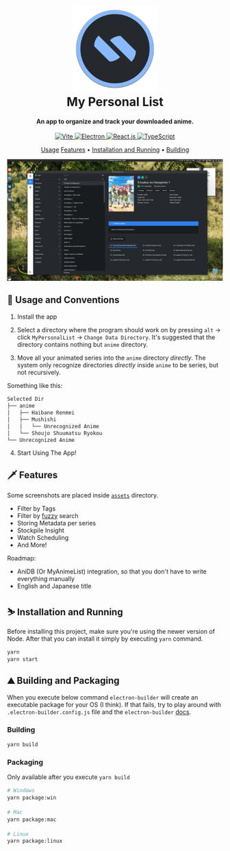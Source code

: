 <h1 align="center">
	<a href="https://github.com/SnekNOTSnake">
		<img src="https://github.com/SnekNOTSnake/my-personal-list/blob/master/assets/icon.png?raw=true" alt="Markdownify" width="200">
	</a>
	<br>
  	My Personal List
  </br>
</h1>

<h4 align="center">An app to organize and track your downloaded anime.</h4>

<p align="center">
  <a href="https://vitejs.dev/">
    <img src="https://img.shields.io/badge/Renderer-Vite-informational?style=flat&logo=vite&logoColor=white&color=2f80ed" alt="Vite">
  </a>
  <a href="https://electronjs.org/">
  <img src="https://img.shields.io/badge/Framework-Electron-informational?style=flat&logo=electron&logoColor=white&color=2f80ed" alt="Electron">
 </a>
  <a href="https://reactjs.org/">
    <img src="https://img.shields.io/badge/Library-React-informational?style=flat&logo=react&logoColor=white&color=2f80ed" alt="React.js">
  </a>
  <a href="https://typescriptlang.org/">
    <img src="https://img.shields.io/badge/Language-TypeScript-informational?style=flat&logo=typescript&logoColor=white&color=2f80ed" alt="TypeScript">
  </a>
</p>

<p align="center">
	<a href="#usage">Usage</a>
  <a href="#features">Features</a> •
  <a href="#installation-and-running">Installation and Running</a> •
  <a href="#building">Building</a>
</p>

![Explore](https://github.com/SnekNOTSnake/my-personal-list/blob/master/assets/screenshots/explore.png?raw=true)

## 🚀️ Usage and Conventions

1. Install the app

2. Select a directory where the program should work on by pressing `alt` -> click `MyPersonalList` -> `Change Data Directory`. It's suggested that the directory contains nothing but `anime` directory.

3. Move all your animated series into the `anime` directory *directly*. The system only recognize directories *directly* inside `anime` to be series, but not recursively.

Something like this:

```
Selected Dir
├── anime
│   ├── Haibane Renmei
│   ├── Mushishi
│   │   └── Unrecognized Anime
│   └── Shoujo Shuumatsu Ryokou
└── Unrecognized Anime
```

4. Start Using The App!

## 🗡️ Features

Some screenshots are placed inside [`assets`](https://github.com/SnekNOTSnake/bulletproof-architecture/blob/master/assets) directory.

- Filter by Tags
- Filter by [fuzzy](https://en.wikipedia.org/wiki/Approximate_string_matching) search
- Storing Metadata per series
- Stockpile Insight
- Watch Scheduling
- And More!

Roadmap:

- AniDB (Or MyAnimeList) integration, so that you don't have to write everything manually
- English and Japanese title

## ⛷️ Installation and Running

Before installing this project, make sure you're using the newer version of Node. After that you can install it simply by executing `yarn` command.

```bash
yarn
yarn start
```

## ⛰️ Building and Packaging

When you execute below command `electron-builder` will create an executable package for your OS (I think). If that fails, try to play around with `.electron-builder.config.js` file and the `electron-builder` [docs](https://www.electron.build/configuration/configuration.html).

### Building

```bash
yarn build
```

### Packaging

Only available after you execute `yarn build`

```bash
# Windows
yarn package:win

# Mac
yarn package:mac

# Linux
yarn package:linux
```
